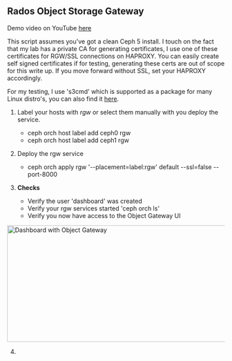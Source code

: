 ## Rados Object Storage Gateway

Demo video on YouTube [here](https://youtu.be/lmFdpLipaBA)

This script assumes you've got a clean Ceph 5 install. I touch on the fact that my lab has a private CA for generating certificates, I use one of these certificates for RGW/SSL connections on HAPROXY. You can easily create self signed certificates if for testing, generating these certs are out of scope for this write up. If you move forward without SSL, set your HAPROXY accordingly. 

For my testing, I use 's3cmd' which is supported as a package for many Linux distro's, you can also find it [here](https://s3tools.org/s3cmd).

1. Label your hosts with _rgw_ or select them manually with you deploy the service. 
    - ceph orch host label add ceph0 rgw
    - ceph orch host label add ceph1 rgw

2. Deploy the rgw service
    - ceph orch apply rgw '--placement=label:rgw' default --ssl=false --port-8000

3. **Checks**
    - Verify the user 'dashboard' was created
    - Verify your rgw services started 'ceph orch ls'
    - Verify you now have access to the Object Gateway UI
<img src= "https://github.com/ocpdude/ceph5-install/blob/main/rados/dash-rgw.png" alt="Dashboard with Object Gateway" width="640" height="270">

4. 
